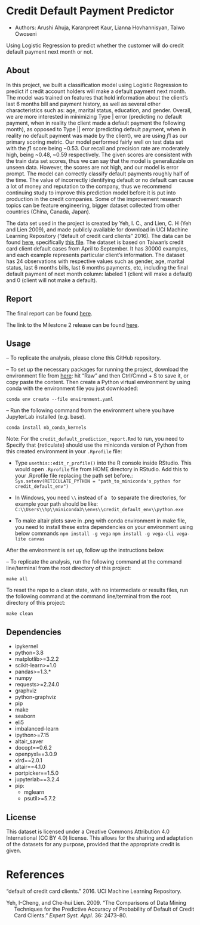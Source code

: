 
# Credit Default Payment Predictor

-   Authors: Arushi Ahuja, Karanpreet Kaur, Lianna Hovhannisyan, Taiwo
    Owoseni

Using Logistic Regression to predict whether the customer will do credit
default payment next month or not.

## About

In this project, we built a classification model using Logistic
Regression to predict if credit account holders will make a default
payment next month. The model was trained on features that hold
information about the client’s last 6 months bill and payment history,
as well as several other characteristics such as: age, marital status,
education, and gender. Overall, we are more interested in minimizing
Type \| error (predicting no default payment, when in reality the client
made a default payment the following month), as opposed to Type \|\|
error (predicting default payment, when in reality no default payment
was made by the client), we are using *f*1 as our primary scoring
metric. Our model performed fairly well on test data set with the *f*1
score being \~0.53. Our recall and precision rate are moderately high,
being \~0.48, \~0.59 respectively. The given scores are consistent with
the train data set scores, thus we can say that the model is
generalizable on unseen data. However, the scores are not high, and our
model is error prompt. The model can correctly classify default payments
roughly half of the time. The value of incorrectly identifying default
or no default can cause a lot of money and reputation to the company,
thus we recommend continuing study to improve this prediction model
before it is put into production in the credit companies. Some of the
improvement research topics can be feature engineering, bigger dataset
collected from other countries (China, Canada, Japan).

The data set used in the project is created by Yeh, I. C., and Lien, C.
H (Yeh and Lien 2009), and made publicly available for download in UCI
Machine Learning Repository (“<span class="nocase">default of credit
card clients</span>” 2016). The data can be found
[here](https://archive-beta.ics.uci.edu/ml/datasets/default+of+credit+card+clients),
specifically [this
file](https://archive.ics.uci.edu/ml/machine-learning-databases/00350/default%20of%20credit%20card%20clients.xls).
The dataset is based on Taiwan’s credit card client default cases from
April to September. It has 30000 examples, and each example represents
particular client’s information. The dataset has 24 observations with
respective values such as gender, age, marital status, last 6 months
bills, last 6 months payments, etc, including the final default payment
of next month column: labeled 1 (client will make a default) and 0
(client will not make a default).

## Report

The final report can be found
[here](https://htmlpreview.github.io/?https://github.com/UBC-MDS/credit_default_prediction/blob/main/doc/credit_default_prediction_report.html).

The link to the Milestone 2 release can be found
[here](https://github.com/UBC-MDS/credit_default_prediction/releases/tag/0.1.1).

## Usage

– To replicate the analysis, please clone this GitHub repository.

– To set up the necessary packages for running the project, download the
environment file from
[here](https://github.com/UBC-MDS/credit_default_prediction/blob/main/environment.yaml):
hit “Raw” and then Ctrl/Cmnd + S to save it, or copy paste the content.
Then create a Python virtual environment by using conda with the
environment file you just downloaded:

    conda env create --file environment.yaml

– Run the following command from the environment where you have
JupyterLab installed (e.g. base).

    conda install nb_conda_kernels

Note: For the `credit_default_prediction_report.Rmd` to run, you need to
Specify that {reticulate} should use the miniconda version of Python
from this created environment in your `.Rprofile` file:

-   Type `usethis::edit_r_profile()` into the R console inside RStudio.
    This would open `.Rprofile` file from HOME directory in RStudio. Add
    this to your .Rprofile file replacing the path set before.:
    `Sys.setenv(RETICULATE_PYTHON = "path_to_miniconda's_python for credit_default_env")`

-   In Windows, you need `\\` instead of a   to separate the
    directories, for example your path should be like:
    `C:\\Users\\hp\\miniconda3\\envs\\credit_default_env\\python.exe`

-   To make altair plots save in .png with conda environment in make
    file, you need to install these extra dependencies on your
    environment using below commands `npm install -g vega`
    `npm install -g vega-cli vega-lite canvas`

After the environment is set up, follow up the instructions below.

– To replicate the analysis, run the following command at the command
line/terminal from the root directory of this project:

`make all`

To reset the repo to a clean state, with no intermediate or results
files, run the following command at the command line/terminal from the
root directory of this project:

`make clean`

## Dependencies

-   ipykernel
-   python=3.8
-   matplotlib>=3.2.2
-   scikit-learn>=1.0
-   pandas>=1.3.\*
-   numpy
-   requests>=2.24.0
-   graphviz
-   python-graphviz
-   pip
-   make
-   seaborn
-   eli5
-   imbalanced-learn
-   ipython>=7.15
-   altair_saver
-   docopt==0.6.2
-   openpyxl==3.0.9
-   xlrd==2.0.1
-   altair==4.1.0
-   portpicker==1.5.0
-   jupyterlab==3.2.4
-   pip:
    -   mglearn
    -   psutil>=5.7.2

## License

This dataset is licensed under a Creative Commons Attribution 4.0
International (CC BY 4.0) license. This allows for the sharing and
adaptation of the datasets for any purpose, provided that the
appropriate credit is given.

# References

<div id="refs" class="references csl-bib-body hanging-indent">

<div id="ref-misc_default_of_credit_card_clients_350" class="csl-entry">

“<span class="nocase">default of credit card clients</span>.” 2016. UCI
Machine Learning Repository.

</div>

<div id="ref-Yeh2009TheCO" class="csl-entry">

Yeh, I-Cheng, and Che-hui Lien. 2009. “The Comparisons of Data Mining
Techniques for the Predictive Accuracy of Probability of Default of
Credit Card Clients.” *Expert Syst. Appl.* 36: 2473–80.

</div>

</div>
